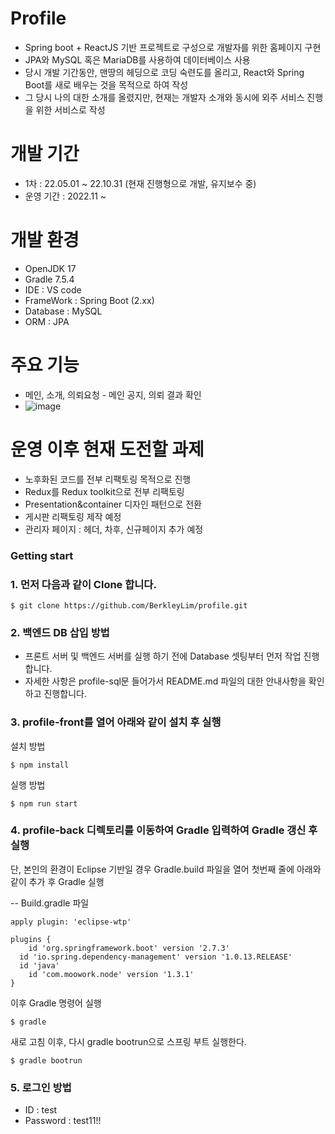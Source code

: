 # Profile
- Spring boot + ReactJS 기반 프로젝트로 구성으로 개발자를 위한 홈페이지 구현
- JPA와 MySQL 혹은 MariaDB를 사용하여 데이터베이스 사용
- 당시 개발 기간동안, 맨땅의 헤딩으로 코딩 숙련도를 올리고, React와 Spring Boot를 새로 배우는 것을 목적으로 하여 작성
- 그 당시 나의 대한 소개를 올렸지만, 현재는 개발자 소개와 동시에 외주 서비스 진행을 위한 서비스로 작성  

# 개발 기간
- 1차 : 22.05.01 ~ 22.10.31 (현재 진행형으로 개발, 유지보수 중)
- 운영 기간 : 2022.11 ~

# 개발 환경
- OpenJDK 17
- Gradle 7.5.4
- IDE : VS code
- FrameWork : Spring Boot (2.xx)
- Database : MySQL
- ORM : JPA

# 주요 기능
- 메인, 소개, 의뢰요청 - 메인 공지, 의뢰 결과 확인
- ![image](https://github.com/BerkleyLim/profile/assets/36849342/6a8a49ec-47f6-49df-b751-8aed082fe0d6)


# 운영 이후 현재 도전할 과제
- 노후화된 코드를 전부 리팩토링 목적으로 진행
- Redux를 Redux toolkit으로 전부 리팩토링
- Presentation&container 디자인 패턴으로 전환
- 게시판 리팩토링 제작 예정
- 관리자 페이지 : 헤더, 차후, 신규페이지 추가 예정

### Getting start
### 1. 먼저 다음과 같이 Clone 합니다.
```
$ git clone https://github.com/BerkleyLim/profile.git
```

### 2. 백엔드 DB 삽입 방법
- 프론트 서버 및 백엔드 서버를 실행 하기 전에 Database 셋팅부터 먼저 작업 진행합니다.
- 자세한 사항은 profile-sql문 들어가서 README.md 파일의 대한 안내사항을 확인하고 진행합니다.

### 3. profile-front를 열어 아래와 같이 설치 후 실행

설치 방법
```
$ npm install
```

실행 방법
```
$ npm run start
```

### 4. profile-back 디렉토리를 이동하여 Gradle 입력하여 Gradle 갱신 후 실행
단, 본인의 환경이 Eclipse 기반일 경우 Gradle.build 파일을 열어 첫번째 줄에 아래와 같이 추가 후 Gradle 실행


-- Build.gradle 파일
```
apply plugin: 'eclipse-wtp'

plugins {
	id 'org.springframework.boot' version '2.7.3'
  id 'io.spring.dependency-management' version '1.0.13.RELEASE'
  id 'java'
	id 'com.moowork.node' version '1.3.1'
}
```

이후 Gradle 명령어 실행
```
$ gradle
```

새로 고침 이후, 다시 gradle bootrun으로 스프링 부트 실행한다.
```
$ gradle bootrun
```

### 5. 로그인 방법
- ID : test
- Password : test11!!
